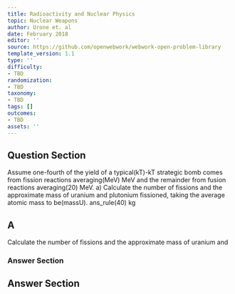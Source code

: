 ```yaml
---
title: Radioactivity and Nuclear Physics
topic: Nuclear Weapons
author: Urone et. al
date: February 2018
editor: ''
source: https://github.com/openwebwork/webwork-open-problem-library
template_version: 1.1
type: ''
difficulty:
- TBD
randomization:
- TBD
taxonomy:
- TBD
tags: []
outcomes:
- TBD
assets: ''
---
```


## Question Section 

Assume one-fourth of the yield of a typical(kT)-kT strategic bomb comes from fission
reactions averaging(MeV) MeV and the remainder from fusion reactions averaging(20) MeV. 
a) Calculate the number of fissions and the approximate mass of uranium and
plutonium fissioned, taking the average atomic mass to be(massU). 
ans_rule(40) kg

## A
Calculate the number of fissions and the approximate mass of uranium and
### Answer Section


## Answer Section


